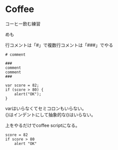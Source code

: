 # Coffee
コーヒー飲む練習


めも

行コメントは「#」で複数行コメントは「###」でやる

```
# comment

###
comment
comment
###
```

```
var score = 82;
if (score > 80) {
    alert("OK");
}
```

varはいらなくてセミコロンもいらない。  
{}はインデントにして抽象的な()はいらない。

上をやるだけでcoffee scriptになる。

```
score = 82
if score > 80
    alert "OK"
```